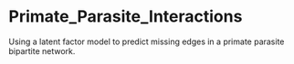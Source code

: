 # Primate_Parasite_Interactions
Using a latent factor model to predict missing edges in a primate parasite bipartite network.

